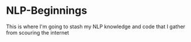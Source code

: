 # NLP-Beginnings
This is where I'm going to stash my NLP knowledge and code that I gather from scouring the internet
